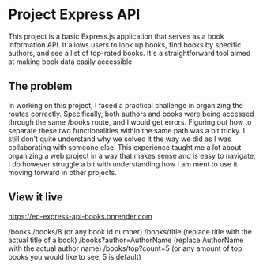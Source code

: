 # Project Express API

This project is a basic Express.js application that serves as a book information API. It allows users to look up books, find books by specific authors, and see a list of top-rated books. It's a straightforward tool aimed at making book data easily accessible.

## The problem

In working on this project, I faced a practical challenge in organizing the routes correctly. Specifically, both authors and books were being accessed through the same /books route, and I would get errors. Figuring out how to separate these two functionalities within the same path was a bit tricky. I still don't quite understand why we solved it the way we did as I was collaborating with someone else. This experience taught me a lot about organizing a web project in a way that makes sense and is easy to navigate, I do however struggle a bit with understanding how I am ment to use it moving forward in other projects.

## View it live

https://ec-express-api-books.onrender.com 

/books 
/books/8 (or any book id number) 
/books/title (replace title with the actual title of a book) 
/books?author=AuthorName (replace AuthorName with the actual author name) 
/books/top?count=5 (or any amount of top books you would like to see, 5 is default)